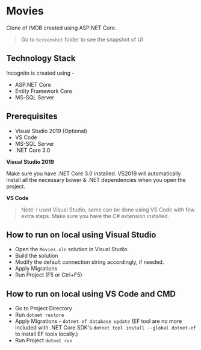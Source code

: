 # Movies
Clone of IMDB created using ASP.NET Core.

> Go to `Screenshot` folder to see the snapshot of UI

## Technology Stack
Incognito is created using - 

 - ASP.NET Core
 - Entity Framework Core
 - MS-SQL Server

## Prerequisites
 - Visual Studio 2019 (Optional)
 - VS Code 
 - MS-SQL Server
 - .NET Core 3.0

**Visual Studio 2019**

Make sure you have .NET Core 3.0 installed. VS2019 will automatically install all the necessary bower & .NET dependencies when you open the project.

**VS Code**
> Note: I used Visual Studio, same can be done using VS Code with few extra steps.
> Make sure you have the C# extension installed.

## How to run on local using Visual Studio
-   Open the `Movies.sln` solution in Visual Studio
-   Build the solution
-   Modify the default connection string accordingly, if needed.
-   Apply Migrations
-   Run Project (F5 or Ctrl+F5)


## How to run on local using VS Code and CMD
- Go to Project Directory
- Run `dotnet restore` 
- Apply Migrations - `dotnet ef database update` (EF tool are no more included with .NET Core SDK's `dotnet tool install --global dotnet-ef` to install EF tools locally.)
- Run Project `dotnet run`

